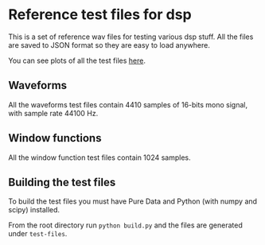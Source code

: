 Reference test files for dsp 
==============================

This is a set of reference wav files for testing various dsp stuff. All the files are saved to JSON format so they are easy to load anywhere. 

You can see plots of all the test files [here](http://sebpiq.github.io/dsp-test-files/plots/).

Waveforms
-----------

All the waveforms test files contain 4410 samples of 16-bits mono signal, with sample rate 44100 Hz.


Window functions
------------------

All the window function test files contain 1024 samples.


Building the test files
-------------------------

To build the test files you must have Pure Data and Python (with numpy and scipy) installed.

From the root directory run `python build.py` and the files are generated under `test-files`.
